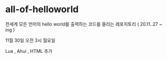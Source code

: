 # all-of-helloworld
전세계 모든 언어의 hello world를 출력하는 코드를 올리는 레포지토리 ( 20.11..27 ~ ing )


11월 30일 오전 3시 월요일

Lua , Ahui , HTML 추가
